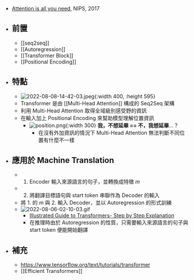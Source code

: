 - [Attention is all you need](https://papers.nips.cc/paper/2017/hash/3f5ee243547dee91fbd053c1c4a845aa-Abstract.html), NIPS, 2017
- ## 前置
	- [[seq2seq]]
	- [[Autoregression]]
	- [[Transformer Block]]
	- [[Positional Encoding]]
- ## 特點
	- ![2022-08-08-14-42-03.jpeg](../assets/2022-08-08-14-42-03.jpeg){:width 400, :height 595}
	- Transformer 是由 [[Multi-Head Attention]] 構成的 Seq2Seq 架構
	- 利用 Multi-Head Attention 取得全域級別感受野的資訊
	- 在輸入加上 Positional Encoding 來幫助模型理解位置資訊
		- ![position.png](../assets/position.png){:width 300}
		  **我，不想延畢 == 不，我想延畢**...？
			- 在沒有外加資訊的情況下
			  Multi-Head Attention 無法判斷不同位置有什麼不一樣
- ## 應用於 Machine Translation
	- 1. Encoder 輸入來源語言的句子，並轉換成特徵 $m$
	- 2. 將翻譯目標語句與 start token 串聯作為 Decoder 的輸入
	- 將 1. 的 $m$ 與 2. 輸入 Decoder，並以 Autoregression 的形式訓練
	- ![2022-08-06-02-10-03.gif](../assets/2022-08-06-02-10-03.gif)
		- [Illustrated Guide to Transformers- Step by Step Explanation](https://towardsdatascience.com/illustrated-guide-to-transformers-step-by-step-explanation-f74876522bc0)
		- 在推理時由於 Autoregression 的性質，只需要輸入來源語言的句子與 start token 便能開始翻譯
- ## 補充
	- https://www.tensorflow.org/text/tutorials/transformer
	- [[Efficient Transformers]]
